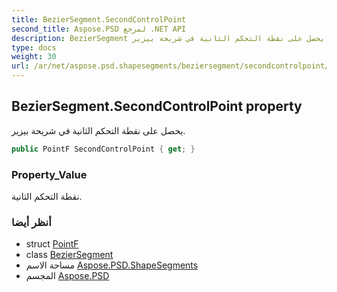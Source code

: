 ```yaml
---
title: BezierSegment.SecondControlPoint
second_title: Aspose.PSD لمرجع .NET API
description: BezierSegment ملكية. يحصل على نقطة التحكم الثانية في شريحة بيزير.
type: docs
weight: 30
url: /ar/net/aspose.psd.shapesegments/beziersegment/secondcontrolpoint/
---
```

## BezierSegment.SecondControlPoint property

يحصل على نقطة التحكم الثانية في شريحة بيزير.

```csharp
public PointF SecondControlPoint { get; }
```

### Property_Value

نقطة التحكم الثانية.

### أنظر أيضا

* struct [PointF](../../../aspose.psd/pointf/)
* class [BezierSegment](../)
* مساحة الاسم [Aspose.PSD.ShapeSegments](../../beziersegment/)
* المجسم [Aspose.PSD](../../../)


